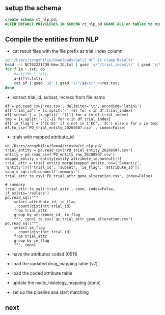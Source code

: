 ## setup the schema
```sql
create schema ct_nlp_pd;
ALTER DEFAULT PRIVILEGES IN SCHEMA ct_nlp_pd GRANT ALL on tables to mingwei_zhang;
```

## Compile the entities from NLP
* cat result files with the file prefix as trial_index column
```bash
cd '/Users/zongzhiliu/Downloads/Split NCT-IE Clamp Results'
head -n1 NCT02221739-New-IC.txt | gsed 's/^/trial_index\t/' | gsed 's/Start/iStart/;s/End/iEnd/' > res.tsv
for f in *.txt; do
    #a=${f%%-*.txt};
    a=${f%%.txt};
    cat $f | gsed '1d' | gsed "s/^/$a\t/" >>res.tsv; 
done
```
* extract trial_id, subset, inc/exc from file name
```ipython
df = pd.read_csv('res.tsv', delimiter='\t', encoding='latin1')
df['trial_id'] = [x.split('-')[0] for x in df.trial_index]
df['subset'] = [x.split('-')[1] for x in df.trial_index]
tmp = [x.split('-')[-1] for x in df.trial_index]
df['ie_flag'] = ['IC-EC' if x not in ('EC', 'IC') else x for x in tmp]
df.to_csv('PD_trial_entity_20200507.csv' , index=False)
```

* trials with mapped attribute_id
```
cd /Users/zongzhiliu/Sema4/rimsdw/ct_nlp_pd/
trial_entity = pd.read_csv('PD_trial_entity_20200507.csv')
entity = pd.read_csv('PD_entity_raw_20200507.csv')
mapped_entity = entity[entity.attribute_id.notnull()]
trial_attr = trial_entity.merge(mapped_entity, on=['Semantic', 'Entity'])[['trial_id', 'subset', 'ie_flag', 'attribute_id']]
conn = sqlite3.connect(':memory:')
trial_attr.to_csv('PD_trial_attr_gene_alteration.csv', index=False)

# summary
trial_attr.to_sql('trial_attr', conn, index=False, if_exists='replace')
pd.read_sql("""
    select attribute_id, ie_flag
    , count(distinct trial_id)
    from trial_attr
    group by attribute_id, ie_flag
    """, conn).to_csv('qc_trial_attr_gene_alteration.csv')
pd.read_sql("""
    select ie_flag
    , count(distinct trial_id)
    from trial_attr
    group by ie_flag
    """, conn)
```
* have the attributes coded (0511)
* load the updated drug_mapping table (v7)
* load the coded attribute table
* update the nsclc_histology_mapping (done)

* set up the pipeline ana start matching

## next
